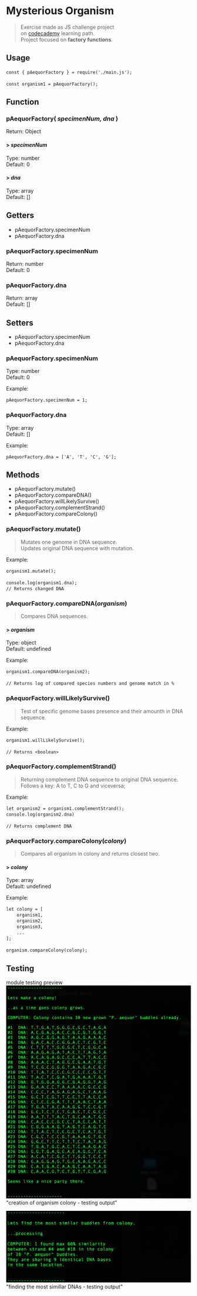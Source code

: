 # Mysterious Organism
> Exercise made as JS challenge project<br/>
on [codecademy](https://codecademy.com) learning path.<br/>
Project focused on **factory functions**.

## Usage
```
const { pAequorFactory } = require('./main.js');

const organism1 = pAequorFactory();
```

## Function
### **pAequorFactory( _specimenNum, dna_ )**
Return: Object

#### > _specimenNum_
Type: number<br/>
Default: 0<br/>

#### > _dna_
Type: array<br/>
Default: []<br/>

## Getters
* pAequorFactory.specimenNum
* pAequorFactory.dna

### pAequorFactory.**specimenNum**
Return: number<br/>
Default: 0<br/>

### pAequorFactory.**dna**
Return: array<br/>
Default: []<br/>

## Setters
* pAequorFactory.specimenNum
* pAequorFactory.dna

### pAequorFactory.**specimenNum**
Type: number<br/>
Default: 0<br/>

Example:
```
pAequorFactory.specimenNum = 1;
```

### pAequorFactory.**dna**
Type: array<br/>
Default: []<br/>

Example:
```
pAequorFactory.dna = ['A', 'T', 'C', 'G'];
```

## Methods

* pAequorFactory.mutate()
* pAequorFactory.compareDNA()
* pAequorFactory.willLikelySurvive()
* pAequorFactory.complementStrand()
* pAequorFactory.compareColony()

### pAequorFactory.**mutate()**
> Mutates one genome in DNA sequence.<br/>Updates original DNA sequence with mutation.

Example:
```
organism1.mutate();

console.log(organism1.dna);
// Returns changed DNA
```

### pAequorFactory.**compareDNA(_organism_)**
> Compares DNA sequences.
#### > _organism_
Type: object<br/>
Default: undefined

Example:
```
organism1.compareDNA(organism2);

// Returns log of compared species numbers and genome match in %
```

### pAequorFactory.**willLikelySurvive()**
> Test of specific genome bases presence and their amounth in DNA sequence.

Example:
```
organism1.willLikelySurvive();

// Returns <boolean>
```

### pAequorFactory.**complementStrand()**
> Returning complement DNA sequence to original DNA sequence.<br/>
> Follows a key: A to T, C to G and viceversa;

Example:
```
let organism2 = organism1.complementStrand();
console.log(organism2.dna)

// Returns complement DNA
```

### pAequorFactory.**compareColony(_colony_)**
> Compares all organism in colony and returns closest two.
#### > _colony_
Type: array<br/>
Default: undefined

Example:
```
let colony = [
    organism1,
    organism2,
    organism3,
    ...
];

organism.compareColony(colony);

```

## Testing
module testing preview 
![Code](./public/aqueror-colony.png)"creation of organism colony - testing output"

![Code](./public/aqueror-colony-compare.png)"finding the most simillar DNAs - testing output"
